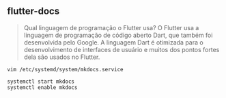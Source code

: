 ## flutter-docs

>Qual linguagem de programação o Flutter usa? O Flutter usa a linguagem de programação de código aberto Dart, que também foi desenvolvida pelo Google. A linguagem Dart é otimizada para o desenvolvimento de interfaces de usuário e muitos dos pontos fortes dela são usados no Flutter.

```
vim /etc/systemd/system/mkdocs.service

systemctl start mkdocs
systemctl enable mkdocs
```
